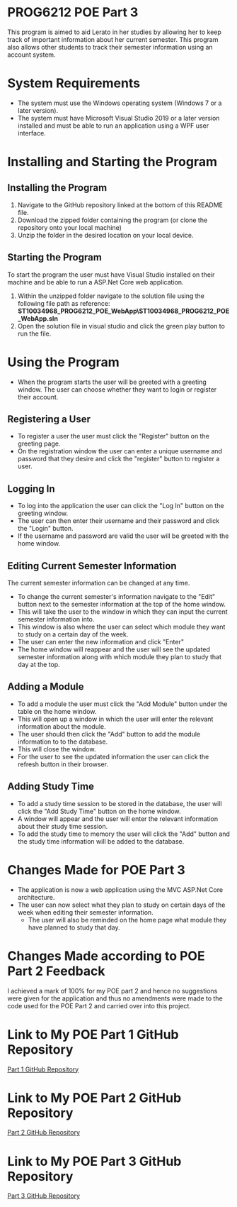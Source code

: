 ﻿# PROG6212 POE Part 3

This program is aimed to aid Lerato in her studies by allowing her to keep track of important information about her current semester. This program also allows other students to track their semester information using an account system.


# System Requirements

* The system must use the Windows operating system (Windows 7 or a later version).
* The system must have Microsoft Visual Studio 2019 or a later version installed and must be able to run an application using a WPF user interface.

# Installing and Starting the Program

## Installing the Program
1. Navigate to the GitHub repository linked at the bottom of this README file.
2. Download the zipped folder containing the program (or clone the repository onto your local machine)
3. Unzip the folder in the desired location on your local device.
## Starting the Program
To start the program the user must have Visual Studio installed on their machine and be able to run a ASP.Net Core web application.

1. Within the unzipped folder navigate to the solution file using the following file path as reference:
**ST10034968_PROG6212_POE_WebApp\ST10034968_PROG6212_POE_WebApp.sln**
2. Open the solution file in visual studio and click the green play button to run the file.
# Using the Program
* When the program starts the user will be greeted with a greeting window. The user can choose whether they want to login or register their account.
## Registering a User
* To register a user the user must click the "Register" button on the greeting page.
* On the registration window the user can enter a unique username and password that they desire and click the "register" button to register a user.
## Logging In
* To log into the application the user can click the "Log In" button on the greeting window.
* The user can then enter their username and their password and click the "Login" button.
* If the username and password are valid the user will be greeted with the home window.
## Editing Current Semester Information
The current semester information can be changed at any time. 
* To change the current semester's information navigate to the "Edit" button next to the semester information at the top of the home window.
* This will take the user to the window in which they can input the current semester information into. 
* This window is also where the user can select which module they want to study on a certain day of the week.
* The user can enter the new information and click "Enter"
* The home window will reappear and the user will see the updated semester information along with which module they plan to study that day at the top.
## Adding a Module
* To add a module the user must click the "Add Module" button under the  table on the home window. 
* This will open up a window in which the user will enter the relevant information about the module.
* The user should then click the "Add" button to add the module information to to the database.
* This will close the window.
* For the user to see the updated information the user can click the refresh button in their browser.
## Adding Study Time
* To add a study time session to be stored in the database, the user will click the "Add Study Time" button on the home window.
* A window will appear and the user will enter the relevant information about their study time session. 
* To add the study time to memory the user will click the "Add" button and the study time information will be added to the database.
# Changes Made for POE Part 3
* The application is now a web application using the MVC ASP.Net Core architecture.
* The user can now select what they plan to study on certain days of the week when editing their semester information.
	* The user will also be reminded on the home page what module they have planned to study that day.
# Changes Made according to POE Part 2 Feedback
I achieved a mark of 100% for my POE part 2 and hence no suggestions were given for the application and thus no amendments were made to the code used for the POE Part 2 and carried over into this project. 
# Link to My POE Part 1 GitHub Repository
[Part 1 GitHub Repository](https://github.com/VCSTDN/prog6212-part-1-ST10034968)
# Link to My POE Part 2 GitHub Repository
[Part 2 GitHub Repository](https://github.com/VCSTDN/prog6212-poe-part2-ST10034968.git)
# Link to My POE Part 3 GitHub Repository
[Part 3 GitHub Repository](https://github.com/VCSTDN/prog6212-poe-ST10034968.git)

